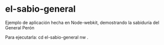# el-sabio-general
Ejemplo de aplicación hecha en Node-webkit, demostrando la sabiduría del General Perón

Para ejecutarla:
 cd el-sabio-general
 nw .
